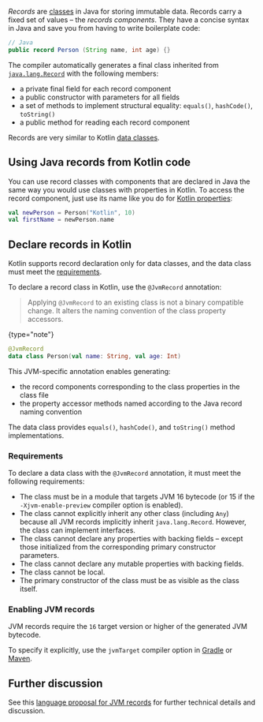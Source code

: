 [//]: # (title: 在 Kotlin 中使用 Java 记录类型)

_Records_ are [classes](https://openjdk.java.net/jeps/395) in Java for storing immutable data. Records carry a fixed set of values – the _records components_.
They have a concise syntax in Java and save you from having to write boilerplate code:

```java
// Java
public record Person (String name, int age) {}
```

The compiler automatically generates a final class inherited from [`java.lang.Record`](https://docs.oracle.com/en/java/javase/16/docs/api/java.base/java/lang/Record.html) with the following members:
* a private final field for each record component
* a public constructor with parameters for all fields
* a set of methods to implement structural equality: `equals()`, `hashCode()`, `toString()`
* a public method for reading each record component

Records are very similar to Kotlin [data classes](data-classes.md).

## Using Java records from Kotlin code

You can use record classes with components that are declared in Java the same way you would use classes with properties in Kotlin.
To access the record component, just use its name like you do for [Kotlin properties](properties.md):

```kotlin
val newPerson = Person("Kotlin", 10)
val firstName = newPerson.name
```

## Declare records in Kotlin

Kotlin supports record declaration only for data classes, and the data class must meet the [requirements](#requirements).

To declare a record class in Kotlin, use the `@JvmRecord` annotation:

> Applying `@JvmRecord` to an existing class is not a binary compatible change. It alters the naming convention of the class property accessors.
>
{type="note"}

```kotlin
@JvmRecord
data class Person(val name: String, val age: Int)
```

This JVM-specific annotation enables generating:

* the record components corresponding to the class properties in the class file
* the property accessor methods named according to the Java record naming convention

The data class provides `equals()`, `hashCode()`, and `toString()` method implementations.

### Requirements

To declare a data class with the `@JvmRecord` annotation, it must meet the following requirements:

* The class must be in a module that targets JVM 16 bytecode (or 15 if the `-Xjvm-enable-preview` compiler option is enabled).
* The class cannot explicitly inherit any other class (including `Any`) because all JVM records implicitly inherit `java.lang.Record`. However, the class can implement interfaces.
* The class cannot declare any properties with backing fields – except those initialized from the corresponding primary constructor parameters.
* The class cannot declare any mutable properties with backing fields.
* The class cannot be local.
* The primary constructor of the class must be as visible as the class itself.

### Enabling JVM records

JVM records require the `16` target version or higher of the generated JVM bytecode.

To specify it explicitly, use the `jvmTarget` compiler option in [Gradle](gradle.md#jvm-特有的属性) or [Maven](maven.md#jvm-特有的属性).

## Further discussion

See this [language proposal for JVM records](https://github.com/Kotlin/KEEP/blob/master/proposals/jvm-records.md) for further technical details and discussion.
